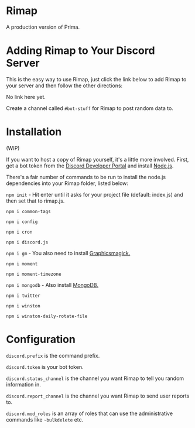 # Rimap
A production version of Prima.

# Adding Rimap to Your Discord Server
This is the easy way to use Rimap, just click the link below to add Rimap to your server and then follow the other directions:

No link here yet.

Create a channel called `#bot-stuff` for Rimap to post random data to.

# Installation
(WIP)

If you want to host a copy of Rimap yourself, it's a little more involved. First, get a bot token from the [Discord Developer Portal](https://discordapp.com/developers/docs/intro) and install [Node.js](https://nodejs.org/en/).

There's a fair number of commands to be run to install the node.js dependencies into your Rimap folder, listed below:

`npm init` - Hit enter until it asks for your project file (default: index.js) and then set that to rimap.js.

`npm i common-tags`

`npm i config`

`npm i cron`

`npm i discord.js`

`npm i gm` - You also need to install [Graphicsmagick.](http://www.graphicsmagick.org/)

`npm i moment`

`npm i moment-timezone`

`npm i mongodb` - Also install [MongoDB.](https://docs.mongodb.com/manual/administration/install-community/)

`npm i twitter`

`npm i winston`

`npm i winston-daily-rotate-file`

# Configuration

`discord.prefix` is the command prefix.

`discord.token` is your bot token.

`discord.status_channel` is the channel you want Rimap to tell you random information in.

`discord.report_channel` is the channel you want Rimap to send user reports to.

`discord.mod_roles` is an array of roles that can use the administrative commands like `~bulkdelete` etc.
